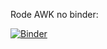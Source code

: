 Rode AWK no binder:

[![Binder](https://mybinder.org/badge_logo.svg)](https://mybinder.org/v2/gh/odairjosebellini/awk/main)
